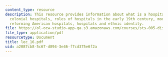 ```yaml
---
content_type: resource
description: This resource provides information about what is a hospital? MGH in 2005,
  colonial hospitals, roles of hospitals in the early 19th century, models for reform,
  reforming American hospitals, hospitals and ethnic identity.
file: https://ol-ocw-studio-app-qa.s3.amazonaws.com/courses/sts-005-disease-and-society-in-america-fall-2005/a2087cb85c67d8943e46f7cd375e6f2a_lec_16.pdf
file_type: application/pdf
resourcetype: Document
title: lec_16.pdf
uid: a2087cb8-5c67-d894-3e46-f7cd375e6f2a
---
```

